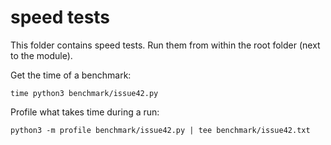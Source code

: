 # speed tests

This folder contains speed tests. Run them from within the root folder (next to the module).

Get the time of a benchmark:
```
time python3 benchmark/issue42.py
```

Profile what takes time during a run:
```
python3 -m profile benchmark/issue42.py | tee benchmark/issue42.txt
```

